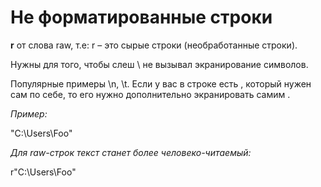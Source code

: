 # Не форматированные строки

**r** от слова raw, т.е: r – это сырые строки (необработанные строки).

Нужны для того, чтобы слеш \ не вызывал экранирование символов.

Популярные примеры \n, \t. Если у вас в строке есть \, который нужен сам по себе, то его нужно дополнительно экранировать самим \.


*Пример:*

"C:\\Users\\Foo"

*Для raw-строк текст станет более человеко-читаемый:*

r"C:\Users\Foo"
